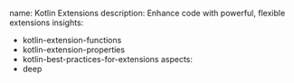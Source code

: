 name: Kotlin Extensions
description: Enhance code with powerful, flexible extensions
insights:
  - kotlin-extension-functions
  - kotlin-extension-properties
  - kotlin-best-practices-for-extensions
aspects:
  - deep
